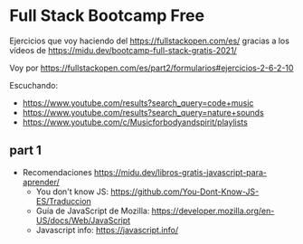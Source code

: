 # Full Stack Bootcamp Free

Ejercicios que voy haciendo del <https://fullstackopen.com/es/> gracias a los vídeos de <https://midu.dev/bootcamp-full-stack-gratis-2021/>

Voy por <https://fullstackopen.com/es/part2/formularios#ejercicios-2-6-2-10>

Escuchando:

- <https://www.youtube.com/results?search_query=code+music>
- <https://www.youtube.com/results?search_query=nature+sounds>
- <https://www.youtube.com/c/Musicforbodyandspirit/playlists>

## part 1

- Recomendaciones <https://midu.dev/libros-gratis-javascript-para-aprender/>
  - You don't know JS: <https://github.com/You-Dont-Know-JS-ES/Traduccion>
  - Guía de JavaScript de Mozilla: <https://developer.mozilla.org/en-US/docs/Web/JavaScript>
  - Javascript info: <https://javascript.info/>
